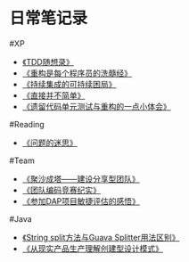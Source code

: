 日常笔记录
============

#XP

* [《TDD随想录》](https://github.com/hxfirefox/blog/blob/master/TDD/TDD%E9%9A%8F%E6%83%B3%E5%BD%95.md)
* [《重构是每个程序员的洗髓经》](https://github.com/hxfirefox/blog/blob/master/TDD/%E9%87%8D%E6%9E%84%E6%98%AF%E6%AF%8F%E4%B8%AA%E7%A8%8B%E5%BA%8F%E5%91%98%E7%9A%84%E6%97%A0%E5%AD%97%E5%A4%A9%E4%B9%A6.md)
* [《持续集成的可持续困局》](https://github.com/hxfirefox/blog/blob/master/TDD/%E6%8C%81%E7%BB%AD%E9%9B%86%E6%88%90%E7%9A%84%E5%8F%AF%E6%8C%81%E7%BB%AD%E5%9B%B0%E5%B1%80.md)
* [《直接并不简单》](https://github.com/hxfirefox/blog/blob/master/TDD/%E7%9B%B4%E6%8E%A5%E5%B9%B6%E4%B8%8D%E7%AE%80%E5%8D%95.md)
* [《遗留代码单元测试与重构的一点小体会》](https://github.com/hxfirefox/blog/blob/master/TDD/%E9%81%97%E7%95%99%E4%BB%A3%E7%A0%81%E5%8D%95%E5%85%83%E6%B5%8B%E8%AF%95%E4%B8%8E%E9%87%8D%E6%9E%84%E7%9A%84%E4%B8%80%E7%82%B9%E5%B0%8F%E4%BD%93%E4%BC%9A.md)

#Reading

* [《问题的迷思》](https://github.com/hxfirefox/blog/blob/master/reading/问题的迷思.md)

#Team

* [《聚沙成塔——建设分享型团队》](https://github.com/hxfirefox/blog/blob/master/team/%E8%81%9A%E6%B2%99%E6%88%90%E5%A1%94%E2%80%94%E2%80%94%E5%BB%BA%E8%AE%BE%E5%88%86%E4%BA%AB%E5%9E%8B%E5%9B%A2%E9%98%9F.md)
* [《团队编码竞赛纪实》](https://github.com/hxfirefox/blog/blob/master/team/%E5%9B%A2%E9%98%9F%E7%BC%96%E7%A0%81%E7%AB%9E%E8%B5%9B%E7%BA%AA%E5%AE%9E.md)
* [《参加DAP项目敏捷评估的感悟》](https://github.com/hxfirefox/blog/blob/master/team/%E5%8F%82%E5%8A%A0DAP%E9%A1%B9%E7%9B%AE%E6%95%8F%E6%8D%B7%E8%AF%84%E4%BC%B0%E7%9A%84%E6%84%9F%E6%82%9F.md)

#Java

* [《String split方法与Guava Splitter用法区别》](https://github.com/hxfirefox/blog/blob/master/java/String%20spilt%E4%B8%8EGuava%20Splitter%E7%94%A8%E6%B3%95%E5%8C%BA%E5%88%AB.md)
* [《从现实产品生产理解创建型设计模式》](https://github.com/hxfirefox/blog/blob/master/java/%E4%BB%8E%E7%8E%B0%E5%AE%9E%E4%BA%A7%E5%93%81%E7%94%9F%E4%BA%A7%E7%90%86%E8%A7%A3%E5%88%9B%E5%BB%BA%E5%9E%8B%E8%AE%BE%E8%AE%A1%E6%A8%A1%E5%BC%8F.md)
